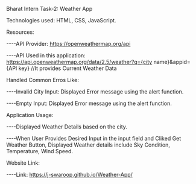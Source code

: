 Bharat Intern Task-2: Weather App 

Technologies used: HTML, CSS, JavaScript.

Resources:

  ----API Provider: https://openweathermap.org/api

  ----API Used in this application: https://api.openweathermap.org/data/2.5/weather?q={city name}&appid={API key}  //It provides Current Weather Data

Handled Common Erros Like:

  ----Invalid City Input: Displayed Error message using the alert function. 

  ----Empty Input: Displayed Error message using the alert function.


Application Usage:

  ----Displayed Weather Details based on the city.
  
  ----When User Provides Desired Input in the input field and Cliked Get Weather Button, Displayed Weather details include Sky Condition, Temperature, Wind Speed.

Website Link:

  ----Link: https://j-swaroop.github.io/Weather-App/
  
  
